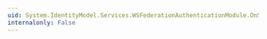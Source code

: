 ```yaml
---
uid: System.IdentityModel.Services.WSFederationAuthenticationModule.OnSignedIn(System.EventArgs)
internalonly: False
---
```

